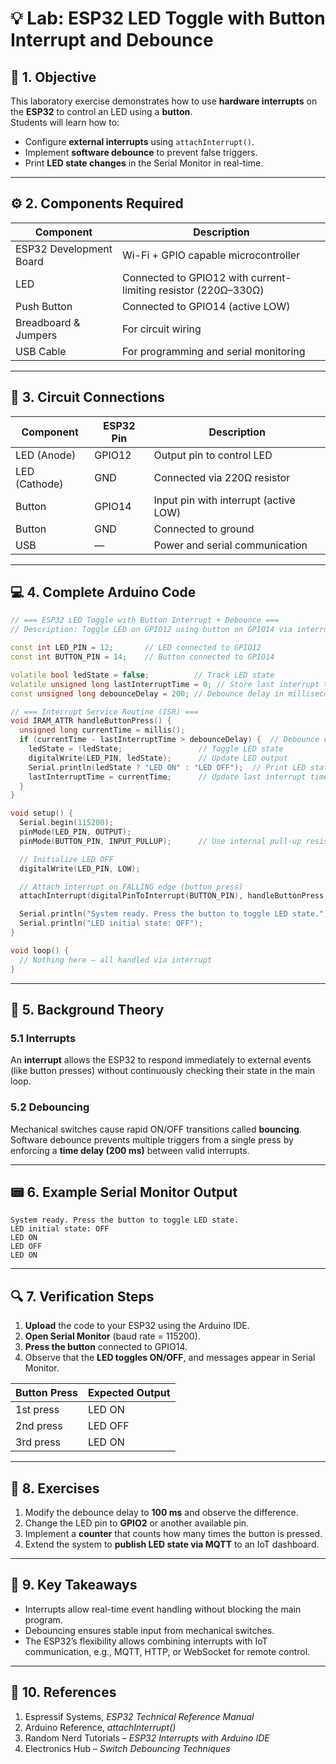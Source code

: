 # 💡 Lab: ESP32 LED Toggle with Button Interrupt and Debounce

## 🧩 1. Objective
This laboratory exercise demonstrates how to use **hardware interrupts** on the **ESP32** to control an LED using a **button**.  
Students will learn how to:
- Configure **external interrupts** using `attachInterrupt()`.
- Implement **software debounce** to prevent false triggers.
- Print **LED state changes** in the Serial Monitor in real-time.

---

## ⚙️ 2. Components Required

| **Component** | **Description** |
|----------------|------------------|
| ESP32 Development Board | Wi-Fi + GPIO capable microcontroller |
| LED | Connected to GPIO12 with current-limiting resistor (220Ω–330Ω) |
| Push Button | Connected to GPIO14 (active LOW) |
| Breadboard & Jumpers | For circuit wiring |
| USB Cable | For programming and serial monitoring |

---

## 🔌 3. Circuit Connections

| **Component** | **ESP32 Pin** | **Description** |
|----------------|----------------|-----------------|
| LED (Anode) | GPIO12 | Output pin to control LED |
| LED (Cathode) | GND | Connected via 220Ω resistor |
| Button | GPIO14 | Input pin with interrupt (active LOW) |
| Button | GND | Connected to ground |
| USB | — | Power and serial communication |

---

## 💻 4. Complete Arduino Code

```cpp
// === ESP32 LED Toggle with Button Interrupt + Debounce ===
// Description: Toggle LED on GPIO12 using button on GPIO14 via interrupt with debounce and Serial print feedback.

const int LED_PIN = 12;       // LED connected to GPIO12
const int BUTTON_PIN = 14;    // Button connected to GPIO14

volatile bool ledState = false;          // Track LED state
volatile unsigned long lastInterruptTime = 0; // Store last interrupt timestamp
const unsigned long debounceDelay = 200; // Debounce delay in milliseconds

// === Interrupt Service Routine (ISR) ===
void IRAM_ATTR handleButtonPress() {
  unsigned long currentTime = millis();
  if (currentTime - lastInterruptTime > debounceDelay) {  // Debounce check
    ledState = !ledState;                 // Toggle LED state
    digitalWrite(LED_PIN, ledState);      // Update LED output
    Serial.println(ledState ? "LED ON" : "LED OFF");  // Print LED state
    lastInterruptTime = currentTime;      // Update last interrupt timestamp
  }
}

void setup() {
  Serial.begin(115200);
  pinMode(LED_PIN, OUTPUT);
  pinMode(BUTTON_PIN, INPUT_PULLUP);      // Use internal pull-up resistor

  // Initialize LED OFF
  digitalWrite(LED_PIN, LOW);

  // Attach interrupt on FALLING edge (button press)
  attachInterrupt(digitalPinToInterrupt(BUTTON_PIN), handleButtonPress, FALLING);

  Serial.println("System ready. Press the button to toggle LED state.");
  Serial.println("LED initial state: OFF");
}

void loop() {
  // Nothing here — all handled via interrupt
}
```

---

## 🧠 5. Background Theory

### 5.1 Interrupts
An **interrupt** allows the ESP32 to respond immediately to external events (like button presses) without continuously checking their state in the main loop.

### 5.2 Debouncing
Mechanical switches cause rapid ON/OFF transitions called **bouncing**.  
Software debounce prevents multiple triggers from a single press by enforcing a **time delay (200 ms)** between valid interrupts.

---

## 📟 6. Example Serial Monitor Output

```
System ready. Press the button to toggle LED state.
LED initial state: OFF
LED ON
LED OFF
LED ON
```

---

## 🔍 7. Verification Steps

1. **Upload** the code to your ESP32 using the Arduino IDE.  
2. **Open Serial Monitor** (baud rate = 115200).  
3. **Press the button** connected to GPIO14.  
4. Observe that the **LED toggles ON/OFF**, and messages appear in Serial Monitor.  

| **Button Press** | **Expected Output** |
|------------------|---------------------|
| 1st press | LED ON |
| 2nd press | LED OFF |
| 3rd press | LED ON |

---

## 🧩 8. Exercises

1. Modify the debounce delay to **100 ms** and observe the difference.  
2. Change the LED pin to **GPIO2** or another available pin.  
3. Implement a **counter** that counts how many times the button is pressed.  
4. Extend the system to **publish LED state via MQTT** to an IoT dashboard.

---

## 🧠 9. Key Takeaways
- Interrupts allow real-time event handling without blocking the main program.  
- Debouncing ensures stable input from mechanical switches.  
- The ESP32’s flexibility allows combining interrupts with IoT communication, e.g., MQTT, HTTP, or WebSocket for remote control.

---

## 📎 10. References

1. Espressif Systems, *ESP32 Technical Reference Manual*  
2. Arduino Reference, *attachInterrupt()*  
3. Random Nerd Tutorials – *ESP32 Interrupts with Arduino IDE*  
4. Electronics Hub – *Switch Debouncing Techniques*  
